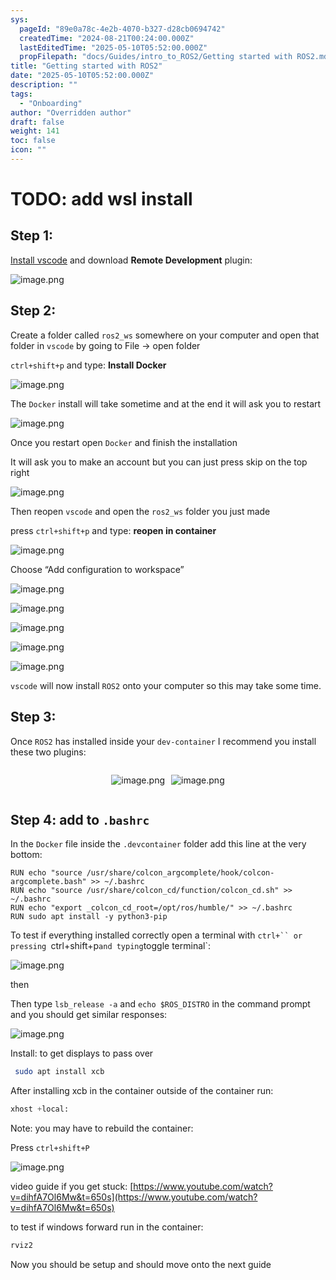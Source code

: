 ```yaml
---
sys:
  pageId: "89e0a78c-4e2b-4070-b327-d28cb0694742"
  createdTime: "2024-08-21T00:24:00.000Z"
  lastEditedTime: "2025-05-10T05:52:00.000Z"
  propFilepath: "docs/Guides/intro_to_ROS2/Getting started with ROS2.md"
title: "Getting started with ROS2"
date: "2025-05-10T05:52:00.000Z"
description: ""
tags:
  - "Onboarding"
author: "Overridden author"
draft: false
weight: 141
toc: false
icon: ""
---
```


# TODO: add wsl install

## Step 1:

[Install vscode](https://code.visualstudio.com/download) and download **Remote Development** plugin:

![image.png](https://prod-files-secure.s3.us-west-2.amazonaws.com/d518164a-d88e-44d1-a4ee-3adb3bd8bce0/efb52993-1881-4a40-b95e-6f020334f022/image.png?X-Amz-Algorithm=AWS4-HMAC-SHA256&X-Amz-Content-Sha256=UNSIGNED-PAYLOAD&X-Amz-Credential=ASIAZI2LB466SS5GWWRF%2F20250516%2Fus-west-2%2Fs3%2Faws4_request&X-Amz-Date=20250516T220805Z&X-Amz-Expires=3600&X-Amz-Security-Token=IQoJb3JpZ2luX2VjEJX%2F%2F%2F%2F%2F%2F%2F%2F%2F%2FwEaCXVzLXdlc3QtMiJIMEYCIQCOfzbl6SqOcaCsLIW9%2B2tDzD4eA0w%2B8D75uZc2IDWg7wIhALzryiMOKya8R3j8Uv8v97t4F%2BlvldsvbjJ2nl0AbalPKv8DCE4QABoMNjM3NDIzMTgzODA1IgwHdS%2FyfCDWGOHifNIq3AM7nSQhmuJCvZwXN5VfhW8NHJHoJPM1%2Bn81RNFtOGeQBW85X1YmoZz4OrLJia2%2BTczVDBRGqBx6MzJDk35BSdWuAEGEfG%2BiYX%2FBC5VscmIoM5q5vS%2BfacI1ql9FKkCqfMARkiHDqQrNNJ3ZpXP9KnaMYs5QgtcJdIzbxpetIy088Fso%2BZlFhS9MIiN9v12mJeqT2GG99YV52iO7o4YWqreZhy3LOOZQAiDf4esUvtJgI7%2BrtIT9hJtujrDKYMYrRwDpyq7l%2BWAXPYr0aCqcDsQXjR2i8k2D8wRKHsTJWdHxp0bcLXyImBBX4G2aukL%2Fh7lMk7C1KteUsWp%2F0MrA2IhMvMqRWREQrFx1qk9cekWoCCCFJQA0qePgXyEyDc1Ziy1I7NC7egZDZdWX7pbxMkenOsGuPNcSIDWQgjnTHhLJU%2BASRAtuBtdv2deqtQCgozH2RsZKh7YSO5n78YhgR4yxYUiR5Fx%2FU5fECaC%2BB5jvVjEwul6aevnJIPzpYYRqbtmeX1wgPy0H4Fm7T%2F9OIoGCKzcS%2BFf8YVkfO2M0cgZGMVqC3sI4OmcLcjjDJG4jaD9BJq9%2FNfb8t2k%2BXMNhtTPRtIHwE8ET%2F%2F2i1LNdxbCDzS%2Fg4oG6iaEDywrDqzDNxJ7BBjqkARtb2nNhJP2O8z3ZbrBBfPOKhw5y2KLLxajP5OGfrMpIWIq%2F%2FDAmaJPbzVo9RwhCsfmbg0pal8%2FnXm1V8xYvoDkbh0aCRCuPrcaWG1%2FX4pEEZurzzFobGcrYlAAlDTs%2B3I1uMN%2BYEPC6IqkB6A%2BlBjD59aoRpPqH22ARXhEHV%2BlrEhHcp9youBYcvf9R347GgfhS0afm%2FtqLot5hYtLWr8b%2BPnKO&X-Amz-Signature=aa1883ff22832c09177ac60d7cea2fc8b5054e05fec723623cce6fb46e4011ae&X-Amz-SignedHeaders=host&x-id=GetObject)

## Step 2:

Create a folder called `ros2_ws` somewhere on your computer and open that folder in `vscode` by going to File → open folder 

`ctrl+shift+p` and type: **Install Docker**

![image.png](https://prod-files-secure.s3.us-west-2.amazonaws.com/d518164a-d88e-44d1-a4ee-3adb3bd8bce0/2269dc0e-1cd5-47ff-bceb-c04ad9b2eab0/image.png?X-Amz-Algorithm=AWS4-HMAC-SHA256&X-Amz-Content-Sha256=UNSIGNED-PAYLOAD&X-Amz-Credential=ASIAZI2LB466SS5GWWRF%2F20250516%2Fus-west-2%2Fs3%2Faws4_request&X-Amz-Date=20250516T220805Z&X-Amz-Expires=3600&X-Amz-Security-Token=IQoJb3JpZ2luX2VjEJX%2F%2F%2F%2F%2F%2F%2F%2F%2F%2FwEaCXVzLXdlc3QtMiJIMEYCIQCOfzbl6SqOcaCsLIW9%2B2tDzD4eA0w%2B8D75uZc2IDWg7wIhALzryiMOKya8R3j8Uv8v97t4F%2BlvldsvbjJ2nl0AbalPKv8DCE4QABoMNjM3NDIzMTgzODA1IgwHdS%2FyfCDWGOHifNIq3AM7nSQhmuJCvZwXN5VfhW8NHJHoJPM1%2Bn81RNFtOGeQBW85X1YmoZz4OrLJia2%2BTczVDBRGqBx6MzJDk35BSdWuAEGEfG%2BiYX%2FBC5VscmIoM5q5vS%2BfacI1ql9FKkCqfMARkiHDqQrNNJ3ZpXP9KnaMYs5QgtcJdIzbxpetIy088Fso%2BZlFhS9MIiN9v12mJeqT2GG99YV52iO7o4YWqreZhy3LOOZQAiDf4esUvtJgI7%2BrtIT9hJtujrDKYMYrRwDpyq7l%2BWAXPYr0aCqcDsQXjR2i8k2D8wRKHsTJWdHxp0bcLXyImBBX4G2aukL%2Fh7lMk7C1KteUsWp%2F0MrA2IhMvMqRWREQrFx1qk9cekWoCCCFJQA0qePgXyEyDc1Ziy1I7NC7egZDZdWX7pbxMkenOsGuPNcSIDWQgjnTHhLJU%2BASRAtuBtdv2deqtQCgozH2RsZKh7YSO5n78YhgR4yxYUiR5Fx%2FU5fECaC%2BB5jvVjEwul6aevnJIPzpYYRqbtmeX1wgPy0H4Fm7T%2F9OIoGCKzcS%2BFf8YVkfO2M0cgZGMVqC3sI4OmcLcjjDJG4jaD9BJq9%2FNfb8t2k%2BXMNhtTPRtIHwE8ET%2F%2F2i1LNdxbCDzS%2Fg4oG6iaEDywrDqzDNxJ7BBjqkARtb2nNhJP2O8z3ZbrBBfPOKhw5y2KLLxajP5OGfrMpIWIq%2F%2FDAmaJPbzVo9RwhCsfmbg0pal8%2FnXm1V8xYvoDkbh0aCRCuPrcaWG1%2FX4pEEZurzzFobGcrYlAAlDTs%2B3I1uMN%2BYEPC6IqkB6A%2BlBjD59aoRpPqH22ARXhEHV%2BlrEhHcp9youBYcvf9R347GgfhS0afm%2FtqLot5hYtLWr8b%2BPnKO&X-Amz-Signature=3cb0265829ebe0452ebb7e99b9a53610171ef679d9f391e01f207f856e6c7f92&X-Amz-SignedHeaders=host&x-id=GetObject)

The `Docker` install will take sometime and at the end it will ask you to restart

![image.png](https://prod-files-secure.s3.us-west-2.amazonaws.com/d518164a-d88e-44d1-a4ee-3adb3bd8bce0/ed233f78-be33-4b1f-b89c-9c346c0e961e/image.png?X-Amz-Algorithm=AWS4-HMAC-SHA256&X-Amz-Content-Sha256=UNSIGNED-PAYLOAD&X-Amz-Credential=ASIAZI2LB466SS5GWWRF%2F20250516%2Fus-west-2%2Fs3%2Faws4_request&X-Amz-Date=20250516T220805Z&X-Amz-Expires=3600&X-Amz-Security-Token=IQoJb3JpZ2luX2VjEJX%2F%2F%2F%2F%2F%2F%2F%2F%2F%2FwEaCXVzLXdlc3QtMiJIMEYCIQCOfzbl6SqOcaCsLIW9%2B2tDzD4eA0w%2B8D75uZc2IDWg7wIhALzryiMOKya8R3j8Uv8v97t4F%2BlvldsvbjJ2nl0AbalPKv8DCE4QABoMNjM3NDIzMTgzODA1IgwHdS%2FyfCDWGOHifNIq3AM7nSQhmuJCvZwXN5VfhW8NHJHoJPM1%2Bn81RNFtOGeQBW85X1YmoZz4OrLJia2%2BTczVDBRGqBx6MzJDk35BSdWuAEGEfG%2BiYX%2FBC5VscmIoM5q5vS%2BfacI1ql9FKkCqfMARkiHDqQrNNJ3ZpXP9KnaMYs5QgtcJdIzbxpetIy088Fso%2BZlFhS9MIiN9v12mJeqT2GG99YV52iO7o4YWqreZhy3LOOZQAiDf4esUvtJgI7%2BrtIT9hJtujrDKYMYrRwDpyq7l%2BWAXPYr0aCqcDsQXjR2i8k2D8wRKHsTJWdHxp0bcLXyImBBX4G2aukL%2Fh7lMk7C1KteUsWp%2F0MrA2IhMvMqRWREQrFx1qk9cekWoCCCFJQA0qePgXyEyDc1Ziy1I7NC7egZDZdWX7pbxMkenOsGuPNcSIDWQgjnTHhLJU%2BASRAtuBtdv2deqtQCgozH2RsZKh7YSO5n78YhgR4yxYUiR5Fx%2FU5fECaC%2BB5jvVjEwul6aevnJIPzpYYRqbtmeX1wgPy0H4Fm7T%2F9OIoGCKzcS%2BFf8YVkfO2M0cgZGMVqC3sI4OmcLcjjDJG4jaD9BJq9%2FNfb8t2k%2BXMNhtTPRtIHwE8ET%2F%2F2i1LNdxbCDzS%2Fg4oG6iaEDywrDqzDNxJ7BBjqkARtb2nNhJP2O8z3ZbrBBfPOKhw5y2KLLxajP5OGfrMpIWIq%2F%2FDAmaJPbzVo9RwhCsfmbg0pal8%2FnXm1V8xYvoDkbh0aCRCuPrcaWG1%2FX4pEEZurzzFobGcrYlAAlDTs%2B3I1uMN%2BYEPC6IqkB6A%2BlBjD59aoRpPqH22ARXhEHV%2BlrEhHcp9youBYcvf9R347GgfhS0afm%2FtqLot5hYtLWr8b%2BPnKO&X-Amz-Signature=f774f79eea28c2f1a15097a5ac3556a50ddc41acb6074cf1acb0b3a1c6cac940&X-Amz-SignedHeaders=host&x-id=GetObject)

Once you restart open `Docker` and finish the installation

It will ask you to make an account but you can just press skip on the top right

![image.png](https://prod-files-secure.s3.us-west-2.amazonaws.com/d518164a-d88e-44d1-a4ee-3adb3bd8bce0/21010ad9-1659-4fd9-9f59-9932a09b2a3d/image.png?X-Amz-Algorithm=AWS4-HMAC-SHA256&X-Amz-Content-Sha256=UNSIGNED-PAYLOAD&X-Amz-Credential=ASIAZI2LB466SS5GWWRF%2F20250516%2Fus-west-2%2Fs3%2Faws4_request&X-Amz-Date=20250516T220805Z&X-Amz-Expires=3600&X-Amz-Security-Token=IQoJb3JpZ2luX2VjEJX%2F%2F%2F%2F%2F%2F%2F%2F%2F%2FwEaCXVzLXdlc3QtMiJIMEYCIQCOfzbl6SqOcaCsLIW9%2B2tDzD4eA0w%2B8D75uZc2IDWg7wIhALzryiMOKya8R3j8Uv8v97t4F%2BlvldsvbjJ2nl0AbalPKv8DCE4QABoMNjM3NDIzMTgzODA1IgwHdS%2FyfCDWGOHifNIq3AM7nSQhmuJCvZwXN5VfhW8NHJHoJPM1%2Bn81RNFtOGeQBW85X1YmoZz4OrLJia2%2BTczVDBRGqBx6MzJDk35BSdWuAEGEfG%2BiYX%2FBC5VscmIoM5q5vS%2BfacI1ql9FKkCqfMARkiHDqQrNNJ3ZpXP9KnaMYs5QgtcJdIzbxpetIy088Fso%2BZlFhS9MIiN9v12mJeqT2GG99YV52iO7o4YWqreZhy3LOOZQAiDf4esUvtJgI7%2BrtIT9hJtujrDKYMYrRwDpyq7l%2BWAXPYr0aCqcDsQXjR2i8k2D8wRKHsTJWdHxp0bcLXyImBBX4G2aukL%2Fh7lMk7C1KteUsWp%2F0MrA2IhMvMqRWREQrFx1qk9cekWoCCCFJQA0qePgXyEyDc1Ziy1I7NC7egZDZdWX7pbxMkenOsGuPNcSIDWQgjnTHhLJU%2BASRAtuBtdv2deqtQCgozH2RsZKh7YSO5n78YhgR4yxYUiR5Fx%2FU5fECaC%2BB5jvVjEwul6aevnJIPzpYYRqbtmeX1wgPy0H4Fm7T%2F9OIoGCKzcS%2BFf8YVkfO2M0cgZGMVqC3sI4OmcLcjjDJG4jaD9BJq9%2FNfb8t2k%2BXMNhtTPRtIHwE8ET%2F%2F2i1LNdxbCDzS%2Fg4oG6iaEDywrDqzDNxJ7BBjqkARtb2nNhJP2O8z3ZbrBBfPOKhw5y2KLLxajP5OGfrMpIWIq%2F%2FDAmaJPbzVo9RwhCsfmbg0pal8%2FnXm1V8xYvoDkbh0aCRCuPrcaWG1%2FX4pEEZurzzFobGcrYlAAlDTs%2B3I1uMN%2BYEPC6IqkB6A%2BlBjD59aoRpPqH22ARXhEHV%2BlrEhHcp9youBYcvf9R347GgfhS0afm%2FtqLot5hYtLWr8b%2BPnKO&X-Amz-Signature=c16aca5a83baaa21ec47d3a6d201f6cdf8a7108601fadbf0427043d731ea5949&X-Amz-SignedHeaders=host&x-id=GetObject)

Then reopen `vscode` and open the `ros2_ws` folder you just made

press `ctrl+shift+p` and type: **reopen in container**

![image.png](https://prod-files-secure.s3.us-west-2.amazonaws.com/d518164a-d88e-44d1-a4ee-3adb3bd8bce0/4e93b8c2-41ad-488c-8095-c74205196118/image.png?X-Amz-Algorithm=AWS4-HMAC-SHA256&X-Amz-Content-Sha256=UNSIGNED-PAYLOAD&X-Amz-Credential=ASIAZI2LB466SS5GWWRF%2F20250516%2Fus-west-2%2Fs3%2Faws4_request&X-Amz-Date=20250516T220805Z&X-Amz-Expires=3600&X-Amz-Security-Token=IQoJb3JpZ2luX2VjEJX%2F%2F%2F%2F%2F%2F%2F%2F%2F%2FwEaCXVzLXdlc3QtMiJIMEYCIQCOfzbl6SqOcaCsLIW9%2B2tDzD4eA0w%2B8D75uZc2IDWg7wIhALzryiMOKya8R3j8Uv8v97t4F%2BlvldsvbjJ2nl0AbalPKv8DCE4QABoMNjM3NDIzMTgzODA1IgwHdS%2FyfCDWGOHifNIq3AM7nSQhmuJCvZwXN5VfhW8NHJHoJPM1%2Bn81RNFtOGeQBW85X1YmoZz4OrLJia2%2BTczVDBRGqBx6MzJDk35BSdWuAEGEfG%2BiYX%2FBC5VscmIoM5q5vS%2BfacI1ql9FKkCqfMARkiHDqQrNNJ3ZpXP9KnaMYs5QgtcJdIzbxpetIy088Fso%2BZlFhS9MIiN9v12mJeqT2GG99YV52iO7o4YWqreZhy3LOOZQAiDf4esUvtJgI7%2BrtIT9hJtujrDKYMYrRwDpyq7l%2BWAXPYr0aCqcDsQXjR2i8k2D8wRKHsTJWdHxp0bcLXyImBBX4G2aukL%2Fh7lMk7C1KteUsWp%2F0MrA2IhMvMqRWREQrFx1qk9cekWoCCCFJQA0qePgXyEyDc1Ziy1I7NC7egZDZdWX7pbxMkenOsGuPNcSIDWQgjnTHhLJU%2BASRAtuBtdv2deqtQCgozH2RsZKh7YSO5n78YhgR4yxYUiR5Fx%2FU5fECaC%2BB5jvVjEwul6aevnJIPzpYYRqbtmeX1wgPy0H4Fm7T%2F9OIoGCKzcS%2BFf8YVkfO2M0cgZGMVqC3sI4OmcLcjjDJG4jaD9BJq9%2FNfb8t2k%2BXMNhtTPRtIHwE8ET%2F%2F2i1LNdxbCDzS%2Fg4oG6iaEDywrDqzDNxJ7BBjqkARtb2nNhJP2O8z3ZbrBBfPOKhw5y2KLLxajP5OGfrMpIWIq%2F%2FDAmaJPbzVo9RwhCsfmbg0pal8%2FnXm1V8xYvoDkbh0aCRCuPrcaWG1%2FX4pEEZurzzFobGcrYlAAlDTs%2B3I1uMN%2BYEPC6IqkB6A%2BlBjD59aoRpPqH22ARXhEHV%2BlrEhHcp9youBYcvf9R347GgfhS0afm%2FtqLot5hYtLWr8b%2BPnKO&X-Amz-Signature=a8a3779753a4350693fbb75e823f8d1ee43058353bb56ad4f4381895379a3a1c&X-Amz-SignedHeaders=host&x-id=GetObject)

Choose “Add configuration to workspace”

![image.png](https://prod-files-secure.s3.us-west-2.amazonaws.com/d518164a-d88e-44d1-a4ee-3adb3bd8bce0/9560b282-5060-4989-ba37-97e7b2c22476/image.png?X-Amz-Algorithm=AWS4-HMAC-SHA256&X-Amz-Content-Sha256=UNSIGNED-PAYLOAD&X-Amz-Credential=ASIAZI2LB466SS5GWWRF%2F20250516%2Fus-west-2%2Fs3%2Faws4_request&X-Amz-Date=20250516T220805Z&X-Amz-Expires=3600&X-Amz-Security-Token=IQoJb3JpZ2luX2VjEJX%2F%2F%2F%2F%2F%2F%2F%2F%2F%2FwEaCXVzLXdlc3QtMiJIMEYCIQCOfzbl6SqOcaCsLIW9%2B2tDzD4eA0w%2B8D75uZc2IDWg7wIhALzryiMOKya8R3j8Uv8v97t4F%2BlvldsvbjJ2nl0AbalPKv8DCE4QABoMNjM3NDIzMTgzODA1IgwHdS%2FyfCDWGOHifNIq3AM7nSQhmuJCvZwXN5VfhW8NHJHoJPM1%2Bn81RNFtOGeQBW85X1YmoZz4OrLJia2%2BTczVDBRGqBx6MzJDk35BSdWuAEGEfG%2BiYX%2FBC5VscmIoM5q5vS%2BfacI1ql9FKkCqfMARkiHDqQrNNJ3ZpXP9KnaMYs5QgtcJdIzbxpetIy088Fso%2BZlFhS9MIiN9v12mJeqT2GG99YV52iO7o4YWqreZhy3LOOZQAiDf4esUvtJgI7%2BrtIT9hJtujrDKYMYrRwDpyq7l%2BWAXPYr0aCqcDsQXjR2i8k2D8wRKHsTJWdHxp0bcLXyImBBX4G2aukL%2Fh7lMk7C1KteUsWp%2F0MrA2IhMvMqRWREQrFx1qk9cekWoCCCFJQA0qePgXyEyDc1Ziy1I7NC7egZDZdWX7pbxMkenOsGuPNcSIDWQgjnTHhLJU%2BASRAtuBtdv2deqtQCgozH2RsZKh7YSO5n78YhgR4yxYUiR5Fx%2FU5fECaC%2BB5jvVjEwul6aevnJIPzpYYRqbtmeX1wgPy0H4Fm7T%2F9OIoGCKzcS%2BFf8YVkfO2M0cgZGMVqC3sI4OmcLcjjDJG4jaD9BJq9%2FNfb8t2k%2BXMNhtTPRtIHwE8ET%2F%2F2i1LNdxbCDzS%2Fg4oG6iaEDywrDqzDNxJ7BBjqkARtb2nNhJP2O8z3ZbrBBfPOKhw5y2KLLxajP5OGfrMpIWIq%2F%2FDAmaJPbzVo9RwhCsfmbg0pal8%2FnXm1V8xYvoDkbh0aCRCuPrcaWG1%2FX4pEEZurzzFobGcrYlAAlDTs%2B3I1uMN%2BYEPC6IqkB6A%2BlBjD59aoRpPqH22ARXhEHV%2BlrEhHcp9youBYcvf9R347GgfhS0afm%2FtqLot5hYtLWr8b%2BPnKO&X-Amz-Signature=12d99beb858ac8f6593bf5eec007769945395c246255a995cffe66899e4c5102&X-Amz-SignedHeaders=host&x-id=GetObject)

![image.png](https://prod-files-secure.s3.us-west-2.amazonaws.com/d518164a-d88e-44d1-a4ee-3adb3bd8bce0/2ee63f81-886b-48e8-a553-dc6e5eac99e4/image.png?X-Amz-Algorithm=AWS4-HMAC-SHA256&X-Amz-Content-Sha256=UNSIGNED-PAYLOAD&X-Amz-Credential=ASIAZI2LB466SS5GWWRF%2F20250516%2Fus-west-2%2Fs3%2Faws4_request&X-Amz-Date=20250516T220805Z&X-Amz-Expires=3600&X-Amz-Security-Token=IQoJb3JpZ2luX2VjEJX%2F%2F%2F%2F%2F%2F%2F%2F%2F%2FwEaCXVzLXdlc3QtMiJIMEYCIQCOfzbl6SqOcaCsLIW9%2B2tDzD4eA0w%2B8D75uZc2IDWg7wIhALzryiMOKya8R3j8Uv8v97t4F%2BlvldsvbjJ2nl0AbalPKv8DCE4QABoMNjM3NDIzMTgzODA1IgwHdS%2FyfCDWGOHifNIq3AM7nSQhmuJCvZwXN5VfhW8NHJHoJPM1%2Bn81RNFtOGeQBW85X1YmoZz4OrLJia2%2BTczVDBRGqBx6MzJDk35BSdWuAEGEfG%2BiYX%2FBC5VscmIoM5q5vS%2BfacI1ql9FKkCqfMARkiHDqQrNNJ3ZpXP9KnaMYs5QgtcJdIzbxpetIy088Fso%2BZlFhS9MIiN9v12mJeqT2GG99YV52iO7o4YWqreZhy3LOOZQAiDf4esUvtJgI7%2BrtIT9hJtujrDKYMYrRwDpyq7l%2BWAXPYr0aCqcDsQXjR2i8k2D8wRKHsTJWdHxp0bcLXyImBBX4G2aukL%2Fh7lMk7C1KteUsWp%2F0MrA2IhMvMqRWREQrFx1qk9cekWoCCCFJQA0qePgXyEyDc1Ziy1I7NC7egZDZdWX7pbxMkenOsGuPNcSIDWQgjnTHhLJU%2BASRAtuBtdv2deqtQCgozH2RsZKh7YSO5n78YhgR4yxYUiR5Fx%2FU5fECaC%2BB5jvVjEwul6aevnJIPzpYYRqbtmeX1wgPy0H4Fm7T%2F9OIoGCKzcS%2BFf8YVkfO2M0cgZGMVqC3sI4OmcLcjjDJG4jaD9BJq9%2FNfb8t2k%2BXMNhtTPRtIHwE8ET%2F%2F2i1LNdxbCDzS%2Fg4oG6iaEDywrDqzDNxJ7BBjqkARtb2nNhJP2O8z3ZbrBBfPOKhw5y2KLLxajP5OGfrMpIWIq%2F%2FDAmaJPbzVo9RwhCsfmbg0pal8%2FnXm1V8xYvoDkbh0aCRCuPrcaWG1%2FX4pEEZurzzFobGcrYlAAlDTs%2B3I1uMN%2BYEPC6IqkB6A%2BlBjD59aoRpPqH22ARXhEHV%2BlrEhHcp9youBYcvf9R347GgfhS0afm%2FtqLot5hYtLWr8b%2BPnKO&X-Amz-Signature=04c4eee7d19cdddd23173430417d8249daff0f6874aa6aca8667a3f86649e5d0&X-Amz-SignedHeaders=host&x-id=GetObject)

![image.png](https://prod-files-secure.s3.us-west-2.amazonaws.com/d518164a-d88e-44d1-a4ee-3adb3bd8bce0/ae1580b2-b048-407e-aed9-b584224a7a04/image.png?X-Amz-Algorithm=AWS4-HMAC-SHA256&X-Amz-Content-Sha256=UNSIGNED-PAYLOAD&X-Amz-Credential=ASIAZI2LB466SS5GWWRF%2F20250516%2Fus-west-2%2Fs3%2Faws4_request&X-Amz-Date=20250516T220805Z&X-Amz-Expires=3600&X-Amz-Security-Token=IQoJb3JpZ2luX2VjEJX%2F%2F%2F%2F%2F%2F%2F%2F%2F%2FwEaCXVzLXdlc3QtMiJIMEYCIQCOfzbl6SqOcaCsLIW9%2B2tDzD4eA0w%2B8D75uZc2IDWg7wIhALzryiMOKya8R3j8Uv8v97t4F%2BlvldsvbjJ2nl0AbalPKv8DCE4QABoMNjM3NDIzMTgzODA1IgwHdS%2FyfCDWGOHifNIq3AM7nSQhmuJCvZwXN5VfhW8NHJHoJPM1%2Bn81RNFtOGeQBW85X1YmoZz4OrLJia2%2BTczVDBRGqBx6MzJDk35BSdWuAEGEfG%2BiYX%2FBC5VscmIoM5q5vS%2BfacI1ql9FKkCqfMARkiHDqQrNNJ3ZpXP9KnaMYs5QgtcJdIzbxpetIy088Fso%2BZlFhS9MIiN9v12mJeqT2GG99YV52iO7o4YWqreZhy3LOOZQAiDf4esUvtJgI7%2BrtIT9hJtujrDKYMYrRwDpyq7l%2BWAXPYr0aCqcDsQXjR2i8k2D8wRKHsTJWdHxp0bcLXyImBBX4G2aukL%2Fh7lMk7C1KteUsWp%2F0MrA2IhMvMqRWREQrFx1qk9cekWoCCCFJQA0qePgXyEyDc1Ziy1I7NC7egZDZdWX7pbxMkenOsGuPNcSIDWQgjnTHhLJU%2BASRAtuBtdv2deqtQCgozH2RsZKh7YSO5n78YhgR4yxYUiR5Fx%2FU5fECaC%2BB5jvVjEwul6aevnJIPzpYYRqbtmeX1wgPy0H4Fm7T%2F9OIoGCKzcS%2BFf8YVkfO2M0cgZGMVqC3sI4OmcLcjjDJG4jaD9BJq9%2FNfb8t2k%2BXMNhtTPRtIHwE8ET%2F%2F2i1LNdxbCDzS%2Fg4oG6iaEDywrDqzDNxJ7BBjqkARtb2nNhJP2O8z3ZbrBBfPOKhw5y2KLLxajP5OGfrMpIWIq%2F%2FDAmaJPbzVo9RwhCsfmbg0pal8%2FnXm1V8xYvoDkbh0aCRCuPrcaWG1%2FX4pEEZurzzFobGcrYlAAlDTs%2B3I1uMN%2BYEPC6IqkB6A%2BlBjD59aoRpPqH22ARXhEHV%2BlrEhHcp9youBYcvf9R347GgfhS0afm%2FtqLot5hYtLWr8b%2BPnKO&X-Amz-Signature=c3583786d3564eb0f4afefe5bcc4ecbf654955575e283309b94f49162834dc48&X-Amz-SignedHeaders=host&x-id=GetObject)

![image.png](https://prod-files-secure.s3.us-west-2.amazonaws.com/d518164a-d88e-44d1-a4ee-3adb3bd8bce0/53255b28-f75e-430f-b9e3-c0ac8577e42b/image.png?X-Amz-Algorithm=AWS4-HMAC-SHA256&X-Amz-Content-Sha256=UNSIGNED-PAYLOAD&X-Amz-Credential=ASIAZI2LB466SS5GWWRF%2F20250516%2Fus-west-2%2Fs3%2Faws4_request&X-Amz-Date=20250516T220805Z&X-Amz-Expires=3600&X-Amz-Security-Token=IQoJb3JpZ2luX2VjEJX%2F%2F%2F%2F%2F%2F%2F%2F%2F%2FwEaCXVzLXdlc3QtMiJIMEYCIQCOfzbl6SqOcaCsLIW9%2B2tDzD4eA0w%2B8D75uZc2IDWg7wIhALzryiMOKya8R3j8Uv8v97t4F%2BlvldsvbjJ2nl0AbalPKv8DCE4QABoMNjM3NDIzMTgzODA1IgwHdS%2FyfCDWGOHifNIq3AM7nSQhmuJCvZwXN5VfhW8NHJHoJPM1%2Bn81RNFtOGeQBW85X1YmoZz4OrLJia2%2BTczVDBRGqBx6MzJDk35BSdWuAEGEfG%2BiYX%2FBC5VscmIoM5q5vS%2BfacI1ql9FKkCqfMARkiHDqQrNNJ3ZpXP9KnaMYs5QgtcJdIzbxpetIy088Fso%2BZlFhS9MIiN9v12mJeqT2GG99YV52iO7o4YWqreZhy3LOOZQAiDf4esUvtJgI7%2BrtIT9hJtujrDKYMYrRwDpyq7l%2BWAXPYr0aCqcDsQXjR2i8k2D8wRKHsTJWdHxp0bcLXyImBBX4G2aukL%2Fh7lMk7C1KteUsWp%2F0MrA2IhMvMqRWREQrFx1qk9cekWoCCCFJQA0qePgXyEyDc1Ziy1I7NC7egZDZdWX7pbxMkenOsGuPNcSIDWQgjnTHhLJU%2BASRAtuBtdv2deqtQCgozH2RsZKh7YSO5n78YhgR4yxYUiR5Fx%2FU5fECaC%2BB5jvVjEwul6aevnJIPzpYYRqbtmeX1wgPy0H4Fm7T%2F9OIoGCKzcS%2BFf8YVkfO2M0cgZGMVqC3sI4OmcLcjjDJG4jaD9BJq9%2FNfb8t2k%2BXMNhtTPRtIHwE8ET%2F%2F2i1LNdxbCDzS%2Fg4oG6iaEDywrDqzDNxJ7BBjqkARtb2nNhJP2O8z3ZbrBBfPOKhw5y2KLLxajP5OGfrMpIWIq%2F%2FDAmaJPbzVo9RwhCsfmbg0pal8%2FnXm1V8xYvoDkbh0aCRCuPrcaWG1%2FX4pEEZurzzFobGcrYlAAlDTs%2B3I1uMN%2BYEPC6IqkB6A%2BlBjD59aoRpPqH22ARXhEHV%2BlrEhHcp9youBYcvf9R347GgfhS0afm%2FtqLot5hYtLWr8b%2BPnKO&X-Amz-Signature=9187a02da0236052f4c1a718fc61ac27bc90ae008b7578de809af929a876aad3&X-Amz-SignedHeaders=host&x-id=GetObject)

![image.png](https://prod-files-secure.s3.us-west-2.amazonaws.com/d518164a-d88e-44d1-a4ee-3adb3bd8bce0/7c562767-5af9-4ffb-97d1-327bcdf4ee00/image.png?X-Amz-Algorithm=AWS4-HMAC-SHA256&X-Amz-Content-Sha256=UNSIGNED-PAYLOAD&X-Amz-Credential=ASIAZI2LB466SS5GWWRF%2F20250516%2Fus-west-2%2Fs3%2Faws4_request&X-Amz-Date=20250516T220805Z&X-Amz-Expires=3600&X-Amz-Security-Token=IQoJb3JpZ2luX2VjEJX%2F%2F%2F%2F%2F%2F%2F%2F%2F%2FwEaCXVzLXdlc3QtMiJIMEYCIQCOfzbl6SqOcaCsLIW9%2B2tDzD4eA0w%2B8D75uZc2IDWg7wIhALzryiMOKya8R3j8Uv8v97t4F%2BlvldsvbjJ2nl0AbalPKv8DCE4QABoMNjM3NDIzMTgzODA1IgwHdS%2FyfCDWGOHifNIq3AM7nSQhmuJCvZwXN5VfhW8NHJHoJPM1%2Bn81RNFtOGeQBW85X1YmoZz4OrLJia2%2BTczVDBRGqBx6MzJDk35BSdWuAEGEfG%2BiYX%2FBC5VscmIoM5q5vS%2BfacI1ql9FKkCqfMARkiHDqQrNNJ3ZpXP9KnaMYs5QgtcJdIzbxpetIy088Fso%2BZlFhS9MIiN9v12mJeqT2GG99YV52iO7o4YWqreZhy3LOOZQAiDf4esUvtJgI7%2BrtIT9hJtujrDKYMYrRwDpyq7l%2BWAXPYr0aCqcDsQXjR2i8k2D8wRKHsTJWdHxp0bcLXyImBBX4G2aukL%2Fh7lMk7C1KteUsWp%2F0MrA2IhMvMqRWREQrFx1qk9cekWoCCCFJQA0qePgXyEyDc1Ziy1I7NC7egZDZdWX7pbxMkenOsGuPNcSIDWQgjnTHhLJU%2BASRAtuBtdv2deqtQCgozH2RsZKh7YSO5n78YhgR4yxYUiR5Fx%2FU5fECaC%2BB5jvVjEwul6aevnJIPzpYYRqbtmeX1wgPy0H4Fm7T%2F9OIoGCKzcS%2BFf8YVkfO2M0cgZGMVqC3sI4OmcLcjjDJG4jaD9BJq9%2FNfb8t2k%2BXMNhtTPRtIHwE8ET%2F%2F2i1LNdxbCDzS%2Fg4oG6iaEDywrDqzDNxJ7BBjqkARtb2nNhJP2O8z3ZbrBBfPOKhw5y2KLLxajP5OGfrMpIWIq%2F%2FDAmaJPbzVo9RwhCsfmbg0pal8%2FnXm1V8xYvoDkbh0aCRCuPrcaWG1%2FX4pEEZurzzFobGcrYlAAlDTs%2B3I1uMN%2BYEPC6IqkB6A%2BlBjD59aoRpPqH22ARXhEHV%2BlrEhHcp9youBYcvf9R347GgfhS0afm%2FtqLot5hYtLWr8b%2BPnKO&X-Amz-Signature=b4640da083707e1cef95f1abb17ef170495ad0992782fcd237fccaf69d2827a1&X-Amz-SignedHeaders=host&x-id=GetObject)

`vscode` will now install `ROS2` onto your computer so this may take some time.

## Step 3:

Once `ROS2` has installed inside your `dev-container` I recommend you install these two plugins:

<div style="display: flex;flex-direction: row; column-gap:10px; max-width: 630px;justify-content: center;">
<div>

![image.png](https://prod-files-secure.s3.us-west-2.amazonaws.com/d518164a-d88e-44d1-a4ee-3adb3bd8bce0/3fc3d550-5a54-4ba1-ba6b-faa01cdb7369/image.png?X-Amz-Algorithm=AWS4-HMAC-SHA256&X-Amz-Content-Sha256=UNSIGNED-PAYLOAD&X-Amz-Credential=ASIAZI2LB466UXM6YC45%2F20250516%2Fus-west-2%2Fs3%2Faws4_request&X-Amz-Date=20250516T220817Z&X-Amz-Expires=3600&X-Amz-Security-Token=IQoJb3JpZ2luX2VjEJX%2F%2F%2F%2F%2F%2F%2F%2F%2F%2FwEaCXVzLXdlc3QtMiJIMEYCIQCIWzlnaaEZEpYUwpGMcHGFEOhnXbrxBUSgzCB7Y%2BVsqgIhAOHsz3plX1Bzo8QUimqMps11REm8aJZPJj8yIk3xaJ6aKv8DCE4QABoMNjM3NDIzMTgzODA1IgwLgZQIyKmS0uqWVvoq3ANIwHiy9eM1jtedJJlnvddIjxCLhDthsC0O0qYiQWCOLgDLla4clyc6ooAsoAppZ%2FYWixXb5kWoGF24uvMygYFh7d6oKzJsMuZI5%2FW%2Bgb1PvZxuUrrtBkE456G3MJgSEqe3jJ1bJMggaNvtZSkCgb2SkFPxQ3ybub5mev5tvamRmUveI4vtnMS0tc0PO1dKxfkuaPb1d6zoEL%2BF9%2F0OBu7InwrExOXXBVLH%2FRK3o33QbzTLspxNM64Lle0VM667ql4iDcxFjEHv4EAphAscrb6kaYoc6YR7w%2BPFd4Dqg9GDQwHNkQdyKL0Wa58zEmd32gDrwBLyjedl2kWkHYUJjtyZL8ch6L7Orgq7ReEr7is3zbokrQLn%2Be25i1gkJiS5eupIkfcNiJG8t3%2Fan%2Fpa6Ew3krT%2F1zr%2Fc5jyyLMbsi%2BIzONf%2FMUoys8jFrjTGqikO%2BrGriOB2v7r6F8F%2BAn2DKROjZ4C6lkY9mM5ovMrlBkr%2BmtFFfxJiO4o0LF3qiYpwel8BUHTZKvQr66UZKSIvGfPtc24%2FbXadoypl3GHFKzoCOkLIvUcGO3CNEHWiaYGG6Bmxy5A8VBrhko0VNpiblUDDtB7dyI60MLtY72WwTg7iIAHOAtRR93Y3f2EhjCIzJ7BBjqkAbsFCxNyeKt6X2A5CDaZqdHCYBc6o15xJyyrXzI284Yrn5ZeQMEYSAh9rKAQ7zyb1bPoP4YID%2FLGA4SWsqdjQo5HF%2BV8l7Hz2DCgZ3enrJPgZSxIDfer7%2BOlvZqUzzRCS6Ewo%2B2K5M09bplaIQE7LNOaLlVcRooRLmuLgNZZF83vTqN6hjmrNa8w3yqYqszvhbHJFZiocfVIedIENrIDCgQpHtDG&X-Amz-Signature=8c02bf5727a371a4ca67b6697b574284afa8c4daa8b12f7a780d2ebe9f63811e&X-Amz-SignedHeaders=host&x-id=GetObject)

</div>
<div>

![image.png](https://prod-files-secure.s3.us-west-2.amazonaws.com/d518164a-d88e-44d1-a4ee-3adb3bd8bce0/d994cc66-13c2-4093-a5a3-f84cf4601a82/image.png?X-Amz-Algorithm=AWS4-HMAC-SHA256&X-Amz-Content-Sha256=UNSIGNED-PAYLOAD&X-Amz-Credential=ASIAZI2LB466QJWTH5SI%2F20250516%2Fus-west-2%2Fs3%2Faws4_request&X-Amz-Date=20250516T220817Z&X-Amz-Expires=3600&X-Amz-Security-Token=IQoJb3JpZ2luX2VjEJX%2F%2F%2F%2F%2F%2F%2F%2F%2F%2FwEaCXVzLXdlc3QtMiJIMEYCIQDbRnJaQ9H91QXX4zpflLhFiOE73HD3bCc11VxMQvgPjwIhAJPnGtCoJmDziWH16dvyRw0k4yjwAA%2B62Ftb96zldCTdKv8DCE4QABoMNjM3NDIzMTgzODA1Igw3zBtnoJIk8u9%2BOQIq3AMehTexaqzk0S6aB2nWC7xvIuo%2BgSDjpXW76S18mOH2Lo%2BDEaq9I6TIf8VA7TV%2FU%2FIz40iow%2FtBLWd%2FjAHpkIOfEgjHCpm2FCZUQcNcOPUyKNzxWECN1foxui%2FdLJI323gg6675fvrgYga4%2FwIDSWG5Yf6jtAcfvPKRf72NbqiXfV0b02HmPJjCYbizLag9dwloI52QasuaAsF6ii1HB53wTW5iQP75ix6nLZ9Dfxb67EbOMuOylVIz4pWLM0ol%2FBE2CtWHcPIX9woSTfO4zToFuKc7Q7akD7jZA7%2FiSOK6jaqyKMpfAwka8230AbaFADRIO8npDYoaWUzc0YMELP1bUlwqhHjXGLQiganz416RKeldywb%2FHGXKPXcSt6a%2FYMy3JsVesFFRezOVrXLxCE3%2FEGfbJ%2BisLQy5oZkOkLvKO2i%2BGH%2BJZqtTvmuXPin%2FUq9in%2B5%2FyfVJzB0Oe24XnB2UPJwU1bFW2nAFY0uQ9OV9Q89IqwS%2F7zFbkyCWI5PJX22WN7442iV6vuvwwoeXtgSmKZ0KQJ%2BlqAErN9fSlrOf6LdiLVuEOsCH%2FB8nSeraAhxkSsFMXABzKSM2osBnt4Ryd%2Bc4NAqpOKeL4%2BK6OrYQDKZ5qrglp61uHQRNoDCKxJ7BBjqkAREoAoWmHXQ%2B4macKSZKRA65DeTqjlS%2Fj964%2BicAPDQrcSf0heVBN884pHNkRLb5EB4SW9ytm4hZXLrK%2FG7642Tw7Qg5%2FHlSGxpZR960TGYys1VzBJ%2BG8CksO0akLlhfcy1KTonS1y4x9mwU2%2FgvJANoEZUMPCkVIIau88jMOC1LXT%2BJbeMi2XTCmMafpWaFUODzkMkI5AhYBJa%2BQl0ZmXOnAbH5&X-Amz-Signature=134abf5620b57211c3325f21a6a7f808c6f828a42a07e21a5f48dd5f168ac5d5&X-Amz-SignedHeaders=host&x-id=GetObject)

</div>
</div>

## Step 4: add to `.bashrc`

In the `Docker` file inside the `.devcontainer` folder add this line at the very bottom: 

```docker
RUN echo "source /usr/share/colcon_argcomplete/hook/colcon-argcomplete.bash" >> ~/.bashrc
RUN echo "source /usr/share/colcon_cd/function/colcon_cd.sh" >> ~/.bashrc
RUN echo "export _colcon_cd_root=/opt/ros/humble/" >> ~/.bashrc
RUN sudo apt install -y python3-pip 
```

To test if everything installed correctly open a terminal with `ctrl+`` or pressing `ctrl+shift+p` and typing `toggle terminal`:

![image.png](https://prod-files-secure.s3.us-west-2.amazonaws.com/d518164a-d88e-44d1-a4ee-3adb3bd8bce0/6a4943d8-b04e-4c02-9a58-775f3384d1a5/image.png?X-Amz-Algorithm=AWS4-HMAC-SHA256&X-Amz-Content-Sha256=UNSIGNED-PAYLOAD&X-Amz-Credential=ASIAZI2LB466SS5GWWRF%2F20250516%2Fus-west-2%2Fs3%2Faws4_request&X-Amz-Date=20250516T220805Z&X-Amz-Expires=3600&X-Amz-Security-Token=IQoJb3JpZ2luX2VjEJX%2F%2F%2F%2F%2F%2F%2F%2F%2F%2FwEaCXVzLXdlc3QtMiJIMEYCIQCOfzbl6SqOcaCsLIW9%2B2tDzD4eA0w%2B8D75uZc2IDWg7wIhALzryiMOKya8R3j8Uv8v97t4F%2BlvldsvbjJ2nl0AbalPKv8DCE4QABoMNjM3NDIzMTgzODA1IgwHdS%2FyfCDWGOHifNIq3AM7nSQhmuJCvZwXN5VfhW8NHJHoJPM1%2Bn81RNFtOGeQBW85X1YmoZz4OrLJia2%2BTczVDBRGqBx6MzJDk35BSdWuAEGEfG%2BiYX%2FBC5VscmIoM5q5vS%2BfacI1ql9FKkCqfMARkiHDqQrNNJ3ZpXP9KnaMYs5QgtcJdIzbxpetIy088Fso%2BZlFhS9MIiN9v12mJeqT2GG99YV52iO7o4YWqreZhy3LOOZQAiDf4esUvtJgI7%2BrtIT9hJtujrDKYMYrRwDpyq7l%2BWAXPYr0aCqcDsQXjR2i8k2D8wRKHsTJWdHxp0bcLXyImBBX4G2aukL%2Fh7lMk7C1KteUsWp%2F0MrA2IhMvMqRWREQrFx1qk9cekWoCCCFJQA0qePgXyEyDc1Ziy1I7NC7egZDZdWX7pbxMkenOsGuPNcSIDWQgjnTHhLJU%2BASRAtuBtdv2deqtQCgozH2RsZKh7YSO5n78YhgR4yxYUiR5Fx%2FU5fECaC%2BB5jvVjEwul6aevnJIPzpYYRqbtmeX1wgPy0H4Fm7T%2F9OIoGCKzcS%2BFf8YVkfO2M0cgZGMVqC3sI4OmcLcjjDJG4jaD9BJq9%2FNfb8t2k%2BXMNhtTPRtIHwE8ET%2F%2F2i1LNdxbCDzS%2Fg4oG6iaEDywrDqzDNxJ7BBjqkARtb2nNhJP2O8z3ZbrBBfPOKhw5y2KLLxajP5OGfrMpIWIq%2F%2FDAmaJPbzVo9RwhCsfmbg0pal8%2FnXm1V8xYvoDkbh0aCRCuPrcaWG1%2FX4pEEZurzzFobGcrYlAAlDTs%2B3I1uMN%2BYEPC6IqkB6A%2BlBjD59aoRpPqH22ARXhEHV%2BlrEhHcp9youBYcvf9R347GgfhS0afm%2FtqLot5hYtLWr8b%2BPnKO&X-Amz-Signature=36db3b9a99fb38d8934170563e46a24b05f956705d136660992e3a5a323f17f1&X-Amz-SignedHeaders=host&x-id=GetObject)

then 

Then type `lsb_release -a` and `echo $ROS_DISTRO` in the command prompt and you should get similar responses:

![image.png](https://prod-files-secure.s3.us-west-2.amazonaws.com/d518164a-d88e-44d1-a4ee-3adb3bd8bce0/3e635dec-a805-4e85-8b9e-d000e5b71a4e/image.png?X-Amz-Algorithm=AWS4-HMAC-SHA256&X-Amz-Content-Sha256=UNSIGNED-PAYLOAD&X-Amz-Credential=ASIAZI2LB466SS5GWWRF%2F20250516%2Fus-west-2%2Fs3%2Faws4_request&X-Amz-Date=20250516T220805Z&X-Amz-Expires=3600&X-Amz-Security-Token=IQoJb3JpZ2luX2VjEJX%2F%2F%2F%2F%2F%2F%2F%2F%2F%2FwEaCXVzLXdlc3QtMiJIMEYCIQCOfzbl6SqOcaCsLIW9%2B2tDzD4eA0w%2B8D75uZc2IDWg7wIhALzryiMOKya8R3j8Uv8v97t4F%2BlvldsvbjJ2nl0AbalPKv8DCE4QABoMNjM3NDIzMTgzODA1IgwHdS%2FyfCDWGOHifNIq3AM7nSQhmuJCvZwXN5VfhW8NHJHoJPM1%2Bn81RNFtOGeQBW85X1YmoZz4OrLJia2%2BTczVDBRGqBx6MzJDk35BSdWuAEGEfG%2BiYX%2FBC5VscmIoM5q5vS%2BfacI1ql9FKkCqfMARkiHDqQrNNJ3ZpXP9KnaMYs5QgtcJdIzbxpetIy088Fso%2BZlFhS9MIiN9v12mJeqT2GG99YV52iO7o4YWqreZhy3LOOZQAiDf4esUvtJgI7%2BrtIT9hJtujrDKYMYrRwDpyq7l%2BWAXPYr0aCqcDsQXjR2i8k2D8wRKHsTJWdHxp0bcLXyImBBX4G2aukL%2Fh7lMk7C1KteUsWp%2F0MrA2IhMvMqRWREQrFx1qk9cekWoCCCFJQA0qePgXyEyDc1Ziy1I7NC7egZDZdWX7pbxMkenOsGuPNcSIDWQgjnTHhLJU%2BASRAtuBtdv2deqtQCgozH2RsZKh7YSO5n78YhgR4yxYUiR5Fx%2FU5fECaC%2BB5jvVjEwul6aevnJIPzpYYRqbtmeX1wgPy0H4Fm7T%2F9OIoGCKzcS%2BFf8YVkfO2M0cgZGMVqC3sI4OmcLcjjDJG4jaD9BJq9%2FNfb8t2k%2BXMNhtTPRtIHwE8ET%2F%2F2i1LNdxbCDzS%2Fg4oG6iaEDywrDqzDNxJ7BBjqkARtb2nNhJP2O8z3ZbrBBfPOKhw5y2KLLxajP5OGfrMpIWIq%2F%2FDAmaJPbzVo9RwhCsfmbg0pal8%2FnXm1V8xYvoDkbh0aCRCuPrcaWG1%2FX4pEEZurzzFobGcrYlAAlDTs%2B3I1uMN%2BYEPC6IqkB6A%2BlBjD59aoRpPqH22ARXhEHV%2BlrEhHcp9youBYcvf9R347GgfhS0afm%2FtqLot5hYtLWr8b%2BPnKO&X-Amz-Signature=3d81a301a6e01800160708c18c5921da32f4666c98d80ce05cbf725fa7625098&X-Amz-SignedHeaders=host&x-id=GetObject)

Install:  to get displays to pass over

```bash
 sudo apt install xcb
```

After installing xcb in the container outside of the container run:

```python
xhost +local:
```

Note: you may have to rebuild the container:

Press `ctrl+shift+P`

![image.png](https://prod-files-secure.s3.us-west-2.amazonaws.com/d518164a-d88e-44d1-a4ee-3adb3bd8bce0/6c2be660-2618-4c38-9c26-53554f7a0b7b/image.png?X-Amz-Algorithm=AWS4-HMAC-SHA256&X-Amz-Content-Sha256=UNSIGNED-PAYLOAD&X-Amz-Credential=ASIAZI2LB466SS5GWWRF%2F20250516%2Fus-west-2%2Fs3%2Faws4_request&X-Amz-Date=20250516T220805Z&X-Amz-Expires=3600&X-Amz-Security-Token=IQoJb3JpZ2luX2VjEJX%2F%2F%2F%2F%2F%2F%2F%2F%2F%2FwEaCXVzLXdlc3QtMiJIMEYCIQCOfzbl6SqOcaCsLIW9%2B2tDzD4eA0w%2B8D75uZc2IDWg7wIhALzryiMOKya8R3j8Uv8v97t4F%2BlvldsvbjJ2nl0AbalPKv8DCE4QABoMNjM3NDIzMTgzODA1IgwHdS%2FyfCDWGOHifNIq3AM7nSQhmuJCvZwXN5VfhW8NHJHoJPM1%2Bn81RNFtOGeQBW85X1YmoZz4OrLJia2%2BTczVDBRGqBx6MzJDk35BSdWuAEGEfG%2BiYX%2FBC5VscmIoM5q5vS%2BfacI1ql9FKkCqfMARkiHDqQrNNJ3ZpXP9KnaMYs5QgtcJdIzbxpetIy088Fso%2BZlFhS9MIiN9v12mJeqT2GG99YV52iO7o4YWqreZhy3LOOZQAiDf4esUvtJgI7%2BrtIT9hJtujrDKYMYrRwDpyq7l%2BWAXPYr0aCqcDsQXjR2i8k2D8wRKHsTJWdHxp0bcLXyImBBX4G2aukL%2Fh7lMk7C1KteUsWp%2F0MrA2IhMvMqRWREQrFx1qk9cekWoCCCFJQA0qePgXyEyDc1Ziy1I7NC7egZDZdWX7pbxMkenOsGuPNcSIDWQgjnTHhLJU%2BASRAtuBtdv2deqtQCgozH2RsZKh7YSO5n78YhgR4yxYUiR5Fx%2FU5fECaC%2BB5jvVjEwul6aevnJIPzpYYRqbtmeX1wgPy0H4Fm7T%2F9OIoGCKzcS%2BFf8YVkfO2M0cgZGMVqC3sI4OmcLcjjDJG4jaD9BJq9%2FNfb8t2k%2BXMNhtTPRtIHwE8ET%2F%2F2i1LNdxbCDzS%2Fg4oG6iaEDywrDqzDNxJ7BBjqkARtb2nNhJP2O8z3ZbrBBfPOKhw5y2KLLxajP5OGfrMpIWIq%2F%2FDAmaJPbzVo9RwhCsfmbg0pal8%2FnXm1V8xYvoDkbh0aCRCuPrcaWG1%2FX4pEEZurzzFobGcrYlAAlDTs%2B3I1uMN%2BYEPC6IqkB6A%2BlBjD59aoRpPqH22ARXhEHV%2BlrEhHcp9youBYcvf9R347GgfhS0afm%2FtqLot5hYtLWr8b%2BPnKO&X-Amz-Signature=99c80aa13ff0e1d8a5212988abfe2407902e879422bd3762ca7ba7f766d3bf85&X-Amz-SignedHeaders=host&x-id=GetObject)

video guide if you get stuck: [https://www.youtube.com/watch?v=dihfA7Ol6Mw&t=650s](https://www.youtube.com/watch?v=dihfA7Ol6Mw&t=650s)

to test if windows forward run in the container:

```bash
rviz2
```

Now you should be setup and should move onto the next guide 
